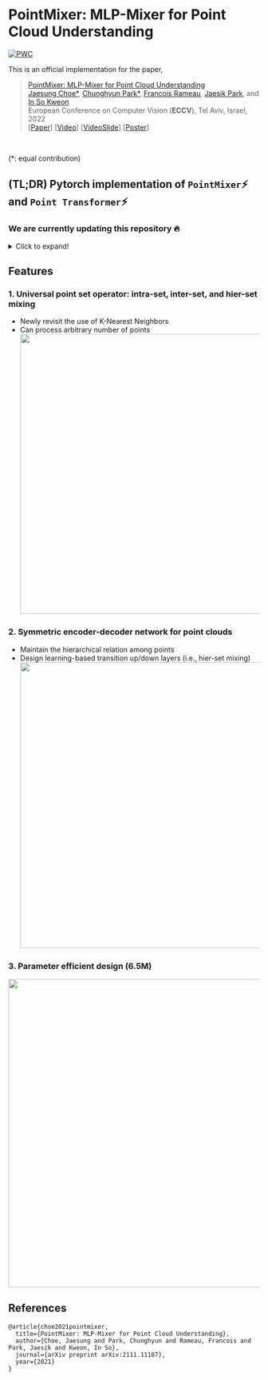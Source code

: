 # PointMixer: MLP-Mixer for Point Cloud Understanding

[![PWC](https://img.shields.io/endpoint.svg?url=https://paperswithcode.com/badge/pointmixer-mlp-mixer-for-point-cloud/semantic-segmentation-on-s3dis-area5)](https://paperswithcode.com/sota/semantic-segmentation-on-s3dis-area5?p=pointmixer-mlp-mixer-for-point-cloud)

This is an official implementation for the paper,
> [PointMixer: MLP-Mixer for Point Cloud Understanding](https://arxiv.org/pdf/2111.11187)<br/>
> [Jaesung Choe*](https://sites.google.com/view/jaesungchoe), [Chunghyun Park*](https://chrockey.github.io/), [Francois Rameau](https://rameau-fr.github.io/), [Jaesik Park](https://jaesik.info/), and [In So Kweon](https://rcv.kaist.ac.kr)<br/>
> European Conference on Computer Vision (**ECCV**), Tel Aviv, Israel, 2022<br/>
> [[Paper](https://arxiv.org/pdf/2111.11187)]
[[Video](https://youtu.be/96jY3DEjxxo)]
[[VideoSlide](https://www.google.com/url?q=https%3A%2F%2Fwww.dropbox.com%2Fs%2Fzs5xs8cn565gmjw%2FECCV22_Video_Final.pptx%3Fdl%3D0&sa=D&sntz=1&usg=AOvVaw2XScQzRGomnUNiTfE5hi8F)]
[[Poster](https://www.google.com/url?q=https%3A%2F%2Fwww.dropbox.com%2Fs%2Fim5r5jc2kdej2hb%2FECCV22_Poster.pdf%3Fdl%3D0&sa=D&sntz=1&usg=AOvVaw3fxZw3rjDb47-kv-JCjfu9)]
<br/>

(*: equal contribution)

## (TL;DR) Pytorch implementation of `PointMixer`:zap: and `Point Transformer`:zap:

### We are currently updating this repository :fire:
<details>
<summary>Click to expand!</summary>

- [ ] semseg<br/>  
  - [x] ~~methods~~
    - [x] ~~pointmixer~~
    - [x] ~~point transformer~~    
  - [ ] s3dis weights  
  - [ ] scannet weights
  - [ ] logger option (tensorboard / neptune)
- [x] objcls<br/>
- [ ] recon<br/>
</details>

## Features
### 1. Universal point set operator: intra-set, inter-set, and hier-set mixing <br/>
- Newly revisit the use of K-Nearest Neighbors <br/>
- Can process arbitrary number of points <br/>
<img src="./fig/universal point set operator.PNG" width="560" > <br/>

### 2. Symmetric encoder-decoder network for point clouds <br/>
- Maintain the hierarchical relation among points <br/>
- Design learning-based transition up/down layers (i.e., hier-set mixing) <br/>
<img src="./fig/symmetric.PNG" width="572" > <br/>

### 3. Parameter efficient design (**6.5M**) <br/>
<img src="./fig/arch.PNG" width="617" > <br/>


## References
```
@article{choe2021pointmixer,
  title={PointMixer: MLP-Mixer for Point Cloud Understanding},
  author={Choe, Jaesung and Park, Chunghyun and Rameau, Francois and Park, Jaesik and Kweon, In So},
  journal={arXiv preprint arXiv:2111.11187},
  year={2021}
}
```
